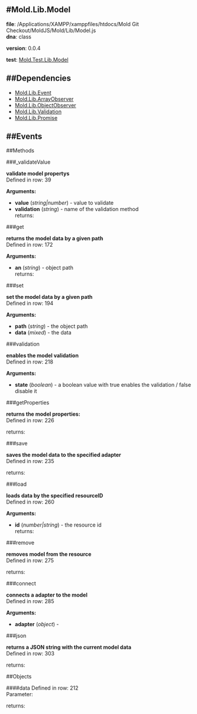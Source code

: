 
#Mold.Lib.Model
---------------------------------------

__file__: /Applications/XAMPP/xamppfiles/htdocs/Mold Git Checkout/MoldJS/Mold/Lib/Model.js  
__dna__: class  

__version__: 0.0.4  
	

__test__: [Mold.Test.Lib.Model](../../Mold/Test/Lib/Model.md) 






##Dependencies
--------------

* [Mold.Lib.Event](../../Mold/Lib/Event.md) 
* [Mold.Lib.ArrayObserver](../../Mold/Lib/ArrayObserver.md) 
* [Mold.Lib.ObjectObserver](../../Mold/Lib/ObjectObserver.md) 
* [Mold.Lib.Validation](../../Mold/Lib/Validation.md) 
* [Mold.Lib.Promise](../../Mold/Lib/Promise.md) 


##Events
--------------






   
##Methods
	
 

###_validateValue



__validate model propertys__  
Defined in row: 39  

__Arguments:__  
 
* __value__ (_string|number_) - value to validate   
* __validation__ (_string_) - name of the validation method  
returns: 




###get



__returns the model data by a given path__  
Defined in row: 172  

__Arguments:__  
 
* __an__ (_string_) - object path  
returns: 




###set



__set the model data by a given path__  
Defined in row: 194  

__Arguments:__  
 
* __path__ (_string_) - the object path   
* __data__ (_mixed_) - the data  





###validation



__enables the model validation__  
Defined in row: 218  

__Arguments:__  
 
* __state__ (_boolean_) - a boolean value with true enables the validation / false disable it  





###getProperties



__returns the model properties:__  
Defined in row: 226  

  

returns: 




###save



__saves the model data to the specified adapter__  
Defined in row: 235  

  

returns: 




###load



__loads data by the specified resourceID__  
Defined in row: 260  

__Arguments:__  
 
* __id__ (_number|string_) - the resource id  
returns: 




###remove



__removes model from the resource__  
Defined in row: 275  

  

returns: 




###connect



__connects a adapter to the model__  
Defined in row: 285  

__Arguments:__  
 
* __adapter__ (_object_) -   





###json



__returns a JSON string with the current model data__  
Defined in row: 303  

  

returns: 




 


 

##Objects
		


####data
Defined in row: 212  
Parameter: 

returns: 


		
